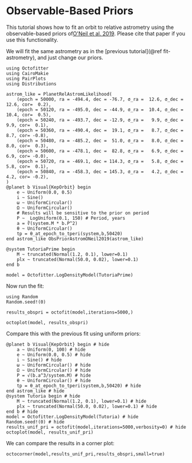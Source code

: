 # Observable-Based Priors

This tutorial shows how to fit an orbit to relative astrometry using the observable-based priors of[O'Neil et al. 2019](https://ui.adsabs.harvard.edu/abs/2019AJ....158....4O). Please cite that paper if you use this functionality.

We will fit the same astrometry as in the [previous tutorial](@ref fit-astrometry), and just change our priors.


```@example 1
using Octofitter
using CairoMakie
using PairPlots
using Distributions

astrom_like = PlanetRelAstromLikelihood(
    (epoch = 50000, ra = -494.4, dec = -76.7, σ_ra =  12.6, σ_dec =  12.6, cor=  0.2),
    (epoch = 50120, ra = -495.0, dec = -44.9, σ_ra =  10.4, σ_dec =  10.4, cor=  0.5),
    (epoch = 50240, ra = -493.7, dec = -12.9, σ_ra =   9.9, σ_dec =   9.9, cor=  0.1),
    (epoch = 50360, ra = -490.4, dec =  19.1, σ_ra =   8.7, σ_dec =   8.7, cor= -0.8),
    (epoch = 50480, ra = -485.2, dec =  51.0, σ_ra =   8.0, σ_dec =   8.0, cor=  0.3),
    (epoch = 50600, ra = -478.1, dec =  82.8, σ_ra =   6.9, σ_dec =   6.9, cor= -0.0),
    (epoch = 50720, ra = -469.1, dec = 114.3, σ_ra =   5.8, σ_dec =   5.8, cor=  0.1),
    (epoch = 50840, ra = -458.3, dec = 145.3, σ_ra =   4.2, σ_dec =   4.2, cor= -0.2),
)
@planet b Visual{KepOrbit} begin
    e ~ Uniform(0.0, 0.5)
    i ~ Sine()
    ω ~ UniformCircular()
    Ω ~ UniformCircular()
    # Results will be sensitive to the prior on period
    P ~  LogUniform(0.1, 150) # Period, years
    a = ∛(system.M * b.P^2)
    θ ~ UniformCircular()
    tp = θ_at_epoch_to_tperi(system,b,50420)
end astrom_like ObsPriorAstromONeil2019(astrom_like)

@system TutoriaPrime begin
    M ~ truncated(Normal(1.2, 0.1), lower=0.1)
    plx ~ truncated(Normal(50.0, 0.02), lower=0.1)
end b

model = Octofitter.LogDensityModel(TutoriaPrime)
```


Now run the fit:
```@example 1
using Random
Random.seed!(0)

results_obspri = octofit(model,iterations=5000,)
```


```@example 1
octoplot(model, results_obspri)
```

Compare this with the previous fit using uniform priors:
```@example 1
@planet b Visual{KepOrbit} begin # hide
    a ~ Uniform(0, 100) # hide
    e ~ Uniform(0.0, 0.5) # hide
    i ~ Sine() # hide
    ω ~ UniformCircular() # hide
    Ω ~ UniformCircular() # hide
    P = √(b.a^3/system.M) # hide
    θ ~ UniformCircular() # hide
    tp = θ_at_epoch_to_tperi(system,b,50420) # hide
end astrom_like # hide
@system Tutoria begin # hide
    M ~ truncated(Normal(1.2, 0.1), lower=0.1) # hide
    plx ~ truncated(Normal(50.0, 0.02), lower=0.1) # hide
end b # hide
model = Octofitter.LogDensityModel(Tutoria) # hide
Random.seed!(0) # hide
results_unif_pri = octofit(model,iterations=5000,verbosity=0) # hide
octoplot(model, results_unif_pri)
```

We can compare the results in a corner plot:
```@example 1
octocorner(model,results_unif_pri,results_obspri,small=true)
```